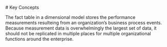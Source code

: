 # Key Concepts

The fact table in a dimensional model stores the performance measurements resulteing from an organization’s business process events. Because measurement data is overwhelmingly the largest set of data, it should not be replicated in multiple places for multiple organizational functions around the enterprise.

